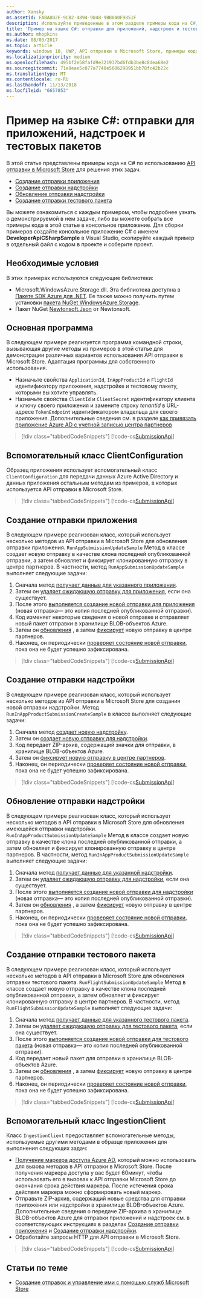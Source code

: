 ```yaml
---
author: Xansky
ms.assetid: FABA802F-9CB2-4894-9848-9BB040F9851F
description: Используйте приведенные в этом разделе примеры кода на C#, чтобы подробнее ознакомиться с работой API отправки в Microsoft Store.
title: 'Пример на языке C#: отправки для приложений, надстроек и тестовых пакетов'
ms.author: mhopkins
ms.date: 08/03/2017
ms.topic: article
keywords: windows 10, UWP, API отправки в Microsoft Store, примеры кода, C#
ms.localizationpriority: medium
ms.openlocfilehash: 495bf2e58fafd9e321937bd6fdb3be8c8dea68e2
ms.sourcegitcommit: 71e8eae5c077a7740e5606298951bb78fc42b22c
ms.translationtype: MT
ms.contentlocale: ru-RU
ms.lasthandoff: 11/13/2018
ms.locfileid: "6657853"
---
```

# <a name="c-sample-submissions-for-apps-add-ons-and-flights"></a>Пример на языке C\#: отправки для приложений, надстроек и тестовых пакетов

В этой статье представлены примеры кода на C# по использованию [API отправки в Microsoft Store](create-and-manage-submissions-using-windows-store-services.md) для решения этих задач.

* [Создание отправки приложения](#create-app-submission)
* [Создание отправки надстройки](#create-add-on-submission)
* [Обновление отправки надстройки](#update-add-on-submission)
* [Создание отправки тестового пакета](#create-flight-submission)

Вы можете ознакомиться с каждым примером, чтобы подробнее узнать о демонстрируемой в нем задаче, либо вы можете собрать все примеры кода в этой статье в консольное приложение. Для сборки примеров создайте консольное приложение C# с именем **DeveloperApiCSharpSample** в Visual Studio, скопируйте каждый пример в отдельный файл с кодом в проекте и соберите проект.

## <a name="prerequisites"></a>Необходимые условия

В этих примерах используются следующие библиотеки:

* Microsoft.WindowsAzure.Storage.dll. Эта библиотека доступна в [Пакете SDK Azure для .NET](https://azure.microsoft.com/downloads/). Ее также можно получить путем установки [пакета NuGet WindowsAzure.Storage](https://www.nuget.org/packages/WindowsAzure.Storage).
* Пакет NuGet [Newtonsoft.Json](http://www.newtonsoft.com/json) от Newtonsoft.

## <a name="main-program"></a>Основная программа

В следующем примере реализуется программа командной строки, вызывающая другие методы из примеров в этой статье для демонстрации различных вариантов использования API отправки в Microsoft Store. Адаптация программы для собственного использования.

* Назначьте свойства ```ApplicationId```, ```InAppProductId``` и ```FlightId``` идентификатору приложения, надстройке и тестовому пакету, которыми вы хотите управлять.
* Назначьте свойства ```ClientId``` и ```ClientSecret``` идентификатору клиента и ключу своего приложения и замените строку *tenantid* в URL-адресе ```TokenEndpoint``` идентификатором владельца для своего приложения. Дополнительные сведения см. в разделе [как привязать приложение Azure AD с учетной записью центра партнеров](create-and-manage-submissions-using-windows-store-services.md#how-to-associate-an-azure-ad-application-with-your-partner-center-account)

> [!div class="tabbedCodeSnippets"]
[!code-cs[SubmissionApi](./code/StoreServicesExamples_Submission/cs/Program.cs#Main)]

<span id="clientconfiguration" />

## <a name="clientconfiguration-helper-class"></a>Вспомогательный класс ClientConfiguration

Образец приложения использует вспомогательный класс ```ClientConfiguration``` для передачи данных Azure Active Directory и данных приложения остальным методам из примеров, в которых используется API отправки в Microsoft Store.

> [!div class="tabbedCodeSnippets"]
[!code-cs[SubmissionApi](./code/StoreServicesExamples_Submission/cs/ClientConfiguration.cs#ClientConfiguration)]

<span id="create-app-submission" />

## <a name="create-an-app-submission"></a>Создание отправки приложения

В следующем примере реализован класс, который использует несколько методов из API отправки в Microsoft Store для обновления отправки приложения. ```RunAppSubmissionUpdateSample``` Метод в классе создает новую отправку в качестве клона последней опубликованной отправки, а затем обновляет и фиксирует клонированную отправку в центре партнеров. В частности, метод ```RunAppSubmissionUpdateSample``` выполняет следующие задачи:

1. Сначала метод [получает данные для указанного приложения](get-an-app.md).
2. Затем он [удаляет ожидающую отправку для приложения](delete-an-app-submission.md), если она существует.
3. После этого [выполняется создание новой отправки для приложения](create-an-app-submission.md) (новая отправка— это копия последней опубликованной отправки).
4. Код изменяет некоторые сведения о новой отправке и отправляет новый пакет отправки в хранилище BLOB-объектов Azure.
5. Затем он [обновления](update-an-app-submission.md) , а затем [фиксирует](commit-an-app-submission.md) новую отправку в центре партнеров.
6. Наконец, он периодически [проверяет состояние новой отправки](get-status-for-an-app-submission.md), пока она не будет успешно зафиксирована.

> [!div class="tabbedCodeSnippets"]
[!code-cs[SubmissionApi](./code/StoreServicesExamples_Submission/cs/AppSubmissionUpdateSample.cs#AppSubmissionUpdateSample)]

<span id="create-add-on-submission" />

## <a name="create-an-add-on-submission"></a>Создание отправки надстройки

В следующем примере реализован класс, который использует несколько методов из API отправки в Microsoft Store для создания новой отправки надстройки. Метод ```RunInAppProductSubmissionCreateSample``` в классе выполняет следующие задачи:

1. Сначала метод [создает новую надстройку](create-an-add-on.md).
2. Затем он [создает новую отправку для надстройки](create-an-add-on-submission.md).
3. Код передает ZIP-архив, содержащий значки для отправки, в хранилище BLOB-объектов Azure.
4. Затем он [фиксирует новую отправку в центре партнеров](commit-an-add-on-submission.md).
5. Наконец, он периодически [проверяет состояние новой отправки](get-status-for-an-add-on-submission.md), пока она не будет успешно зафиксирована.

> [!div class="tabbedCodeSnippets"]
[!code-cs[SubmissionApi](./code/StoreServicesExamples_Submission/cs/InAppProductSubmissionCreateSample.cs#InAppProductSubmissionCreateSample)]

<span id="update-add-on-submission" />

## <a name="update-an-add-on-submission"></a>Обновление отправки надстройки

В следующем примере реализован класс, который использует несколько методов в API отправки в Microsoft Store для обновления имеющейся отправки надстройки. ```RunInAppProductSubmissionUpdateSample``` Метод в классе создает новую отправку в качестве клона последней опубликованной отправки, а затем обновляет и фиксирует клонированную отправку в центре партнеров. В частности, метод ```RunInAppProductSubmissionUpdateSample``` выполняет следующие задачи:

1. Сначала метод [получает данные для указанной надстройки](get-an-add-on.md).
2. Затем он [удаляет ожидающую отправку для надстройки](delete-an-add-on-submission.md), если она существует.
3. После этого [выполняется создание новой отправки для надстройки](create-an-add-on-submission.md) (новая отправка— это копия последней опубликованной отправки).
5. Затем он [обновления](update-an-add-on-submission.md) , а затем [фиксирует](commit-an-add-on-submission.md) новую отправку в центре партнеров.
6. Наконец, он периодически [проверяет состояние новой отправки](get-status-for-an-add-on-submission.md), пока она не будет успешно зафиксирована.

> [!div class="tabbedCodeSnippets"]
[!code-cs[SubmissionApi](./code/StoreServicesExamples_Submission/cs/InAppProductSubmissionUpdateSample.cs#InAppProductSubmissionUpdateSample)]

<span id="create-flight-submission" />

## <a name="create-a-package-flight-submission"></a>Создание отправки тестового пакета

В следующем примере реализован класс, который использует несколько методов в API отправки в Microsoft Store для обновления отправки тестового пакета. ```RunFlightSubmissionUpdateSample``` Метод в классе создает новую отправку в качестве клона последней опубликованной отправки, а затем обновляет и фиксирует клонированную отправку в центре партнеров. В частности, метод ```RunFlightSubmissionUpdateSample``` выполняет следующие задачи:

1. Сначала метод [получает данные для указанного тестового пакета](get-a-flight.md).
2. Затем он [удаляет ожидающую отправку для тестового пакета](delete-a-flight-submission.md), если она существует.
3. После этого [выполняется создание новой отправки для тестового пакета](create-a-flight-submission.md) (новая отправка— это копия последней опубликованной отправки).
4. Код передает новый пакет для отправки в хранилище BLOB-объектов Azure.
5. Затем он [обновления](update-a-flight-submission.md) , а затем [фиксирует](commit-a-flight-submission.md) новую отправку в центре партнеров.
6. Наконец, он периодически [проверяет состояние новой отправки](get-status-for-a-flight-submission.md), пока она не будет успешно зафиксирована.

> [!div class="tabbedCodeSnippets"]
[!code-cs[SubmissionApi](./code/StoreServicesExamples_Submission/cs/FlightSubmissionUpdateSample.cs#FlightSubmissionUpdateSample)]

<span id="ingestionclient" />

## <a name="ingestionclient-helper-class"></a>Вспомогательный класс IngestionClient

Класс ```IngestionClient``` предоставляет вспомогательные методы, используемые другими методами в образце приложения для выполнения следующих задач:

* [Получение маркера доступа Azure AD](create-and-manage-submissions-using-windows-store-services.md#obtain-an-azure-ad-access-token), который можно использовать для вызова методов в API отправки в Microsoft Store. После получения маркера доступа у вас будет 60минут, чтобы использовать его в вызовах к API отправки Microsoft Store до окончания срока действия маркера. После истечения срока действия маркера можно сформировать новый маркер.
* Отправьте ZIP-архив, содержащий новые средства для отправки приложения или надстройки в хранилище BLOB-объектов Azure. Дополнительные сведения о передаче ZIP-архива в хранилище BLOB-объектов Azure для отправки приложений и надстроек см. в соответствующих инструкциях в разделах [Создание отправки приложения](manage-app-submissions.md#create-an-app-submission) и [Создание отправки надстройки](manage-add-on-submissions.md#create-an-add-on-submission).
* Обработайте запросы HTTP для API отправки в Microsoft Store.

> [!div class="tabbedCodeSnippets"]
[!code-cs[SubmissionApi](./code/StoreServicesExamples_Submission/cs/IngestionClient.cs#IngestionClient)]

## <a name="related-topics"></a>Статьи по теме

* [Создание отправок и управление ими с помощью служб Microsoft Store](create-and-manage-submissions-using-windows-store-services.md)
